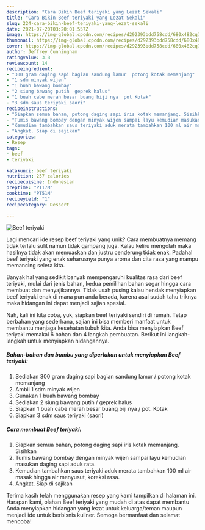 ```yaml
---
description: "Cara Bikin Beef teriyaki yang Lezat Sekali"
title: "Cara Bikin Beef teriyaki yang Lezat Sekali"
slug: 224-cara-bikin-beef-teriyaki-yang-lezat-sekali
date: 2021-07-20T03:20:01.557Z
image: https://img-global.cpcdn.com/recipes/d292393bdd758cdd/680x482cq70/beef-teriyaki-foto-resep-utama.jpg
thumbnail: https://img-global.cpcdn.com/recipes/d292393bdd758cdd/680x482cq70/beef-teriyaki-foto-resep-utama.jpg
cover: https://img-global.cpcdn.com/recipes/d292393bdd758cdd/680x482cq70/beef-teriyaki-foto-resep-utama.jpg
author: Jeffrey Cunningham
ratingvalue: 3.8
reviewcount: 14
recipeingredient:
- "300 gram daging sapi bagian sandung lamur  potong kotak memanjang"
- "1 sdm minyak wijen"
- "1 buah bawang bombay"
- "2 siung bawang putih  geprek halus"
- "1 buah cabe merah besar buang biji nya  pot Kotak"
- "3 sdm saus teriyaki saori"
recipeinstructions:
- "Siapkan semua bahan, potong daging sapi iris kotak memanjang. Sisihkan"
- "Tumis bawang bombay dengan minyak wijen sampai layu kemudian masukan daging sapi aduk rata."
- "Kemudian tambahkan saus teriyaki aduk merata tambahkan 100 ml air masak hingga air menyusut, koreksi rasa."
- "Angkat. Siap di sajikan"
categories:
- Resep
tags:
- beef
- teriyaki

katakunci: beef teriyaki 
nutrition: 257 calories
recipecuisine: Indonesian
preptime: "PT17M"
cooktime: "PT51M"
recipeyield: "1"
recipecategory: Dessert

---
```



![Beef teriyaki](https://img-global.cpcdn.com/recipes/d292393bdd758cdd/680x482cq70/beef-teriyaki-foto-resep-utama.jpg)

Lagi mencari ide resep beef teriyaki yang unik? Cara membuatnya memang tidak terlalu sulit namun tidak gampang juga. Kalau keliru mengolah maka hasilnya tidak akan memuaskan dan justru cenderung tidak enak. Padahal beef teriyaki yang enak seharusnya punya aroma dan cita rasa yang mampu memancing selera kita.



Banyak hal yang sedikit banyak mempengaruhi kualitas rasa dari beef teriyaki, mulai dari jenis bahan, kedua pemilihan bahan segar hingga cara membuat dan menyajikannya. Tidak usah pusing kalau hendak menyiapkan beef teriyaki enak di mana pun anda berada, karena asal sudah tahu triknya maka hidangan ini dapat menjadi sajian spesial.


Nah, kali ini kita coba, yuk, siapkan beef teriyaki sendiri di rumah. Tetap berbahan yang sederhana, sajian ini bisa memberi manfaat untuk membantu menjaga kesehatan tubuh kita. Anda bisa menyiapkan Beef teriyaki memakai 6 bahan dan 4 langkah pembuatan. Berikut ini langkah-langkah untuk menyiapkan hidangannya.

<!--inarticleads1-->

##### Bahan-bahan dan bumbu yang diperlukan untuk menyiapkan Beef teriyaki:

1. Sediakan 300 gram daging sapi bagian sandung lamur / potong kotak memanjang
1. Ambil 1 sdm minyak wijen
1. Gunakan 1 buah bawang bombay
1. Sediakan 2 siung bawang putih / geprek halus
1. Siapkan 1 buah cabe merah besar buang biji nya / pot. Kotak
1. Siapkan 3 sdm saus teriyaki (saori)




<!--inarticleads2-->

##### Cara membuat Beef teriyaki:

1. Siapkan semua bahan, potong daging sapi iris kotak memanjang. Sisihkan
1. Tumis bawang bombay dengan minyak wijen sampai layu kemudian masukan daging sapi aduk rata.
1. Kemudian tambahkan saus teriyaki aduk merata tambahkan 100 ml air masak hingga air menyusut, koreksi rasa.
1. Angkat. Siap di sajikan




Terima kasih telah menggunakan resep yang kami tampilkan di halaman ini. Harapan kami, olahan Beef teriyaki yang mudah di atas dapat membantu Anda menyiapkan hidangan yang lezat untuk keluarga/teman maupun menjadi ide untuk berbisnis kuliner. Semoga bermanfaat dan selamat mencoba!

